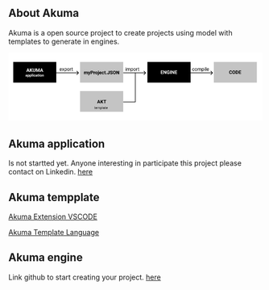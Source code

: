 ## About Akuma

Akuma is a open source project to create projects using model with templates to generate in engines.

![Flow](img/flow.png)

## Akuma application

Is not startted yet. Anyone interesting in participate this project please contact on Linkedin. [here](https://www.linkedin.com/in/julio-contreras-6579b623/) 

## Akuma tempplate

[Akuma Extension VSCODE](https://github.com/julioacontreras/akuma-template-extension-vscode)

[Akuma Template Language](https://github.com/julioacontreras/akuma-project/tree/main/language)

## Akuma engine

Link github to start creating your project. [here](https://github.com/julioacontreras/akuma-engine)

